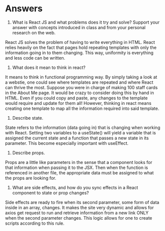 # Answers

1. What is React JS and what problems does it try and solve? Support your answer with concepts introduced in class and from your personal research on the web.

React JS solves the problem of having to write everything in HTML. React relies heavily on the fact that pages hold repeating templates with only the information going in to them changing. This way, uniformity is everything and less code can be written.

1. What does it mean to think in react?

It means to think in functional programming way. By simply taking a look at a webstie, one could see where templates are repeated and where React can thrive the most. Suppose you were in charge of making 100 staff cards in the About Me page. It would be crazy to consider doing this by hand in HTML. Even if you could copy and paste, any changes to the template would require and update for them all! However, thinking in react means creating one template to map all the information required into said template.

1. Describe state.

State refers to the information (data going in) that is changing when working with React. Setting two variables to a useState() will yield a variable that is assigned the current state and a function that passes a new state in its parameter. This become especially important with useEffect.

1. Describe props.

Props are a little like parameters in the sense that a component looks for that information when passing it to the JSX. Then when the function is referenced in another file, the appropriate data must be assigned to what the props are looking for.

1. What are side effects, and how do you sync effects in a React component to state or prop changes?

Side effects are ready to fire when its second parameter, some form of data inside in an array, changes. It makes the site very dynamic and allows for axios get request to run and retrieve information from a new link ONLY when the second parameter changes. This logic allows for one to create scripts according to this rule.